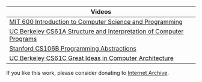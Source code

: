 | Videos |
| --- |
| [MIT 600 Introduction to Computer Science and Programming](https://archive.org/details/mit-600-introduction-to-computer-science-and-programming) |
| [UC Berkeley CS61A Structure and Interpretation of Computer Programs](https://archive.org/details/uc-berkeley-cs61a-structure-and-interpretation-of-computer-programs) |
| [Stanford CS106B Programming Abstractions](https://archive.org/details/stanford-cs106b-programming-abstractions) |
| [UC Berkeley CS61C Great Ideas in Computer Architecture](https://archive.org/details/uc-berkeley-cs61c-great-ideas-in-computer-architecture) |

If you like this work, please consider donating to [Internet Archive](https://archive.org/donate/).

